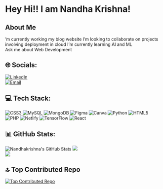 # Hey Hi!! I am Nandha Krishna!

## About Me

’m currently working my blog website 
I’m looking to collaborate on projects involving deployment in cloud 
I’m currently learning AI and ML  
Ask me about Web Development

## 🌐 Socials:

[![LinkedIn](https://img.shields.io/badge/LinkedIn-0077B5?style=for-the-badge&logo=linkedin&logoColor=white)](https://www.linkedin.com/in/nandhakrishna10/)  
[![Email](https://img.shields.io/badge/Email-D14836?style=for-the-badge&logo=gmail&logoColor=white)](mailto:nandhakrishna004@gmail.com)

## 💻 Tech Stack:

![CSS3](https://img.shields.io/badge/CSS3-1572B6?style=for-the-badge&logo=css3&logoColor=white) 
![MySQL](https://img.shields.io/badge/MySQL-00000F?style=for-the-badge&logo=mysql&logoColor=white) 
![MongoDB](https://img.shields.io/badge/MongoDB-4EA94B?style=for-the-badge&logo=mongodb&logoColor=white) 
![Figma](https://img.shields.io/badge/Figma-F24E1E?style=for-the-badge&logo=figma&logoColor=white) 
![Canva](https://img.shields.io/badge/Canva-00C4CC?style=for-the-badge&logo=canva&logoColor=white) 
![Python](https://img.shields.io/badge/Python-3776AB?style=for-the-badge&logo=python&logoColor=white) 
![HTML5](https://img.shields.io/badge/HTML5-E34F26?style=for-the-badge&logo=html5&logoColor=white) 
![PHP](https://img.shields.io/badge/PHP-777BB4?style=for-the-badge&logo=php&logoColor=white) 
![Netlify](https://img.shields.io/badge/Netlify-00C7B7?style=for-the-badge&logo=netlify&logoColor=white) 
![TensorFlow](https://img.shields.io/badge/TensorFlow-FF6F00?style=for-the-badge&logo=tensorflow&logoColor=white) 
![React](https://img.shields.io/badge/React-61DAFB?style=for-the-badge&logo=react&logoColor=black)  

## 📊 GitHub Stats:

![Nandhakrishna's GitHub Stats](https://github-readme-stats.vercel.app/api?username=nandhakrishna10&show_icons=true&theme=radical)
![](https://github-readme-streak-stats.herokuapp.com/?user=nandhakrishna10&theme=dark&hide_border=false)<br/>
![](https://github-readme-stats.vercel.app/api/top-langs/?username=nandhakrishna10&theme=dark&hide_border=false&include_all_commits=false&count_private=false&layout=compact)

## 🔝 Top Contributed Repo

[![Top Contributed Repo](https://github-readme-stats.vercel.app/api/pin/?username=nandhakrishna10&repo=MERN-Blog-Website&theme=radical)](https://github.com/nandhakrishna10/MERN-Blog-Website)

